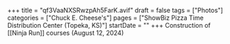 +++
title = "qf3VaaNXSRwzpAh5FarK.avif"
draft = false
tags = ["Photos"]
categories = ["Chuck E. Cheese's"]
pages = ["ShowBiz Pizza Time Distribution Center (Topeka, KS)"]
startDate = ""
+++
Construction of [[Ninja Run]] courses (August 12, 2024)
